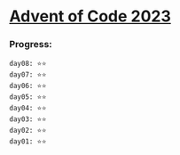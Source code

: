 # [Advent of Code 2023](https://adventofcode.com/)


### Progress:
```
day08: ⭐⭐
day07: ⭐⭐
day06: ⭐⭐️
day05: ⭐⭐️
day04: ⭐⭐
day03: ⭐⭐️
day02: ⭐⭐
day01: ⭐⭐
```